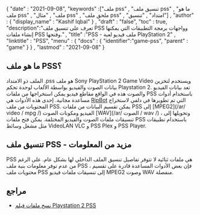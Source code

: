 {
  "date" : "2021-09-08",
  "keywords" :["ملف pss" , "تنسيق ملف pss" , "ما هو ملف pss" , "ملف" , "مثال pss" , "ملحق ملف pss" , "امتداد" , "تنسيق"] ,
  "author" : {
    "display_name" : "Kashif Iqbal"
} ,
  "draft" : "false",
  "toc" : true,
  "description":"تعرف على تنسيق ملف PSS وواجهات برمجة التطبيقات التي يمكنها إنشاء ملفات PSS وفتحها." ,
  "title" :"PSS - ملف فيديو لعبة PlayStation 2" ,
  "linktitle" : "PSS",
  "menu" : {
    "docs" : {
      "identifier":"game-pss",
      "parent" : "game"
}
} ,
  "lastmod" : "2021-09-08"
}

## ما هو ملف PSS؟

الملف ذو الامتداد .pss هو ملف Sony PlayStation 2 Game Video ويستخدم لتخزين بيانات الصوت والفيديو بواسطة الألعاب لوحدة تحكم Playstation 2. تعد بيانات الفيديو والصوت هذه في الواقع مقاطع فيديو يمكن استخراجها من ملفات PSS باستخدام أدوات مساعدة مجانية. إحدى هذه الأدوات هي [RipBot](http://forum.doom9.org/showthread.php؟t=127611) التي تم تطويرها في دلفي لاستخراج المحتويات من ملف PSS. يمكن تقسيم البيانات من ملفات PSS إلى [MPEG2](/ar/ video / mpg /) الفيديو ومكونات الصوت [WAV](/ar/ الصوت / wav /) ، وتحويلها إلى تنسيقات ملفات الصوت والفيديو المختلفة. يمكن فتح ملفات PSS باستخدام تطبيقات مثل مشغل وسائط VideoLAN VLC و PSS Plex و PSS Player.

## تنسيق ملف PSS - مزيد من المعلومات

PSS هي ملفات ثنائية لا تتوفر تفاصيل تنسيق الملف الداخلي لها بشكل عام. على الرغم من عدم توفر معلومات بنية ملف PSS ، فإن بعض الأدوات المساعدة قادرة على تقسيم محتويات ملف PSS إلى تنسيقات ملفات فيديو MPEG2 وصوت WAV منفصلة.

## مراجع

* [نسخ ملفات فيلم Playstation 2 PSS](https://www.youtube.com/watch؟v=_4nlHBoLp3o)


